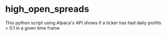 # high_open_spreads
This python script using Alpaca's API shows if a ticker has had daily profits > 0.1 in a given time frame
